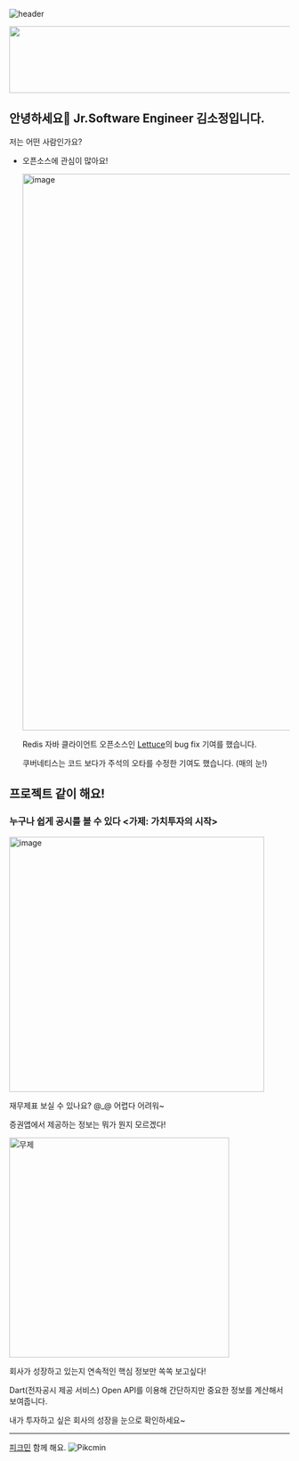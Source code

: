  
![header](https://capsule-render.vercel.app/api?type=wave&color=auto&height=300&section=header&text=SO-JUNG'sGithub&fontSize=70)
 
<a href="https://www.gitanimals.org/en_US?utm_medium=image&utm_source=ten-squirrel&utm_content=line">
  <img
    src="https://render.gitanimals.org/lines/ten-squirrel"
    width="600"
    height="120"
  />
</a>
  

 	
## 안녕하세요👋 Jr.Software Engineer 김소정입니다.
저는 어떤 사람인가요?

- 오픈소스에 관심이 많아요!
  
  <img width="1000" alt="image" src="https://github.com/user-attachments/assets/78ba37a1-3774-4fb0-8151-ff1e79b95f05" />
  
  Redis 자바 클라이언트 오픈소스인 [Lettuce](https://github.com/redis/lettuce)의 bug fix 기여를 했습니다.

  쿠버네티스는 코드 보다가 주석의 오타를 수정한 기여도 했습니다. (매의 눈!)




## 프로젝트 같이 해요!
### 누구나 쉽게 공시를 볼 수 있다 <가제: 가치투자의 시작>

<img width="458" alt="image" src="https://github.com/user-attachments/assets/c095bcf3-6fff-4dac-bf7d-128e35ccd34e" />


재무제표 보실 수 있나요? @_@ 어렵다 어려워~

증권앱에서 제공하는 정보는 뭐가 뭔지 모르겠다!

<img width="395" alt="무제" src="https://github.com/user-attachments/assets/9727a0fe-d416-4121-b9f5-02076c17c0ad" />

회사가 성장하고 있는지 연속적인 핵심 정보만 쏙쏙 보고싶다!

Dart(전자공시 제공 서비스) Open API를 이용해 간단하지만 중요한 정보를 계산해서 보여줍니다.

내가 투자하고 싶은 회사의 성장을 눈으로 확인하세요~


---
[피크민](https://pikminbloom.onelink.me/pWSt/su7i6lkh) 함께 해요. 
![Pikcmin](https://github.com/user-attachments/assets/8da9fcd5-74e2-4f2a-9715-4b4d56d1e8b5)
